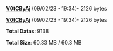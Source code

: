 [**V0tCByAj**](/data/V0tCByAj.txt) (09/02/23 - 19:34)- 2126 bytes

[**V0tCByAj**](/data/V0tCByAj.txt) (09/02/23 - 19:34)- 2126 bytes

**Total Datas**: 9138

**Total Size**: 60.33 MB / 60.3 MB